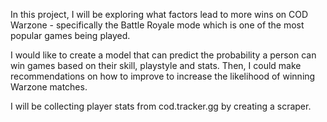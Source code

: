 In this project, I will be exploring what factors lead to more wins on COD Warzone - specifically the Battle Royale mode which is one of the most popular games being played.

I would like to create a model that can predict the probability a person can win games based on their skill, playstyle and stats. Then, I could make recommendations on how to improve to increase the likelihood of winning Warzone matches.

I will be collecting player stats from cod.tracker.gg by creating a scraper.
